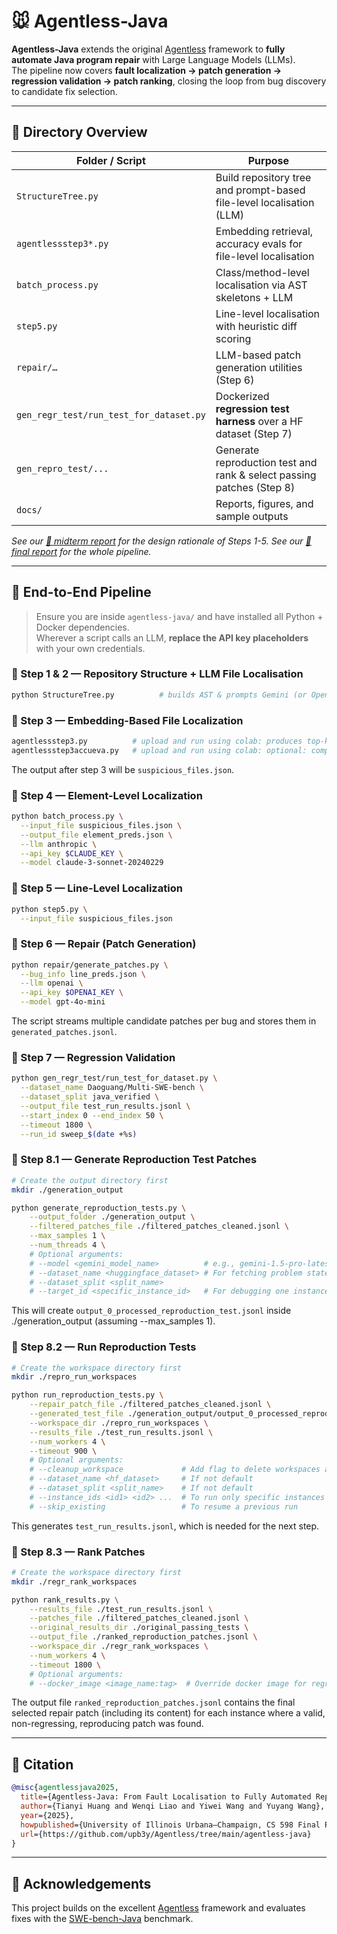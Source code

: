 # 🐭 Agentless-Java

**Agentless-Java** extends the original [Agentless](https://github.com/OpenAutoCoder/Agentless) framework to **fully automate Java program repair** with Large Language Models (LLMs).  
The pipeline now covers **fault localization → patch generation → regression validation → patch ranking**, closing the loop from bug discovery to candidate fix selection.

---

## 📁 Directory Overview

| Folder / Script | Purpose |
|-----------------|---------|
| `StructureTree.py` | Build repository tree and prompt-based file-level localisation (LLM) |
| `agentlessstep3*.py` | Embedding retrieval, accuracy evals for file-level localisation |
| `batch_process.py` | Class/​method-level localisation via AST skeletons + LLM |
| `step5.py` | Line-level localisation with heuristic diff scoring |
| `repair/…` | LLM-based patch generation utilities (Step 6) |
| `gen_regr_test/run_test_for_dataset.py` | Dockerized **regression test harness** over a HF dataset (Step 7) |
| `gen_repro_test/...` | Generate reproduction test and rank & select passing patches (Step 8) |
| `docs/` | Reports, figures, and sample outputs |

*See our [📄 midterm report](agentless-java/Agentless-Java_MidtermReport.pdf) for the design rationale of Steps 1-5.*
*See our [📄 final report](agentless-java/Agentless-Java_FinalReport.pdf) for the whole pipeline.*

---

## 🚀 End-to-End Pipeline

> Ensure you are inside `agentless-java/` and have installed all Python + Docker dependencies.  
> Wherever a script calls an LLM, **replace the API key placeholders** with your own credentials.

### 🔹 Step 1 & 2 — Repository Structure + LLM File Localisation
```bash
python StructureTree.py          # builds AST & prompts Gemini (or OpenAI)
````

### 🔹 Step 3 — Embedding-Based File Localization

```bash
agentlessstep3.py          # upload and run using colab: produces top-k suspicious files
agentlessstep3accueva.py   # upload and run using colab: optional: compute accuracy against GT
```
The output after step 3 will be `suspicious_files.json`.

### 🔹 Step 4 — Element-Level Localization

```bash
python batch_process.py \
  --input_file suspicious_files.json \
  --output_file element_preds.json \
  --llm anthropic \
  --api_key $CLAUDE_KEY \
  --model claude-3-sonnet-20240229
```

### 🔹 Step 5 — Line-Level Localization

```bash
python step5.py \
  --input_file suspicious_files.json

```

### 🔹 Step 6 — **Repair (Patch Generation)**

```bash
python repair/generate_patches.py \
  --bug_info line_preds.json \
  --llm openai \
  --api_key $OPENAI_KEY \
  --model gpt-4o-mini
```

The script streams multiple candidate patches per bug and stores them in
`generated_patches.jsonl`.

### 🔹 Step 7 — **Regression Validation**

```bash
python gen_regr_test/run_test_for_dataset.py \
  --dataset_name Daoguang/Multi-SWE-bench \
  --dataset_split java_verified \
  --output_file test_run_results.jsonl \
  --start_index 0 --end_index 50 \
  --timeout 1800 \
  --run_id sweep_$(date +%s)
```

### 🔹 Step 8.1 — **Generate Reproduction Test Patches**

```bash
# Create the output directory first
mkdir ./generation_output

python generate_reproduction_tests.py \
    --output_folder ./generation_output \
    --filtered_patches_file ./filtered_patches_cleaned.jsonl \
    --max_samples 1 \
    --num_threads 4 \
    # Optional arguments:
    # --model <gemini_model_name>          # e.g., gemini-1.5-pro-latest
    # --dataset_name <huggingface_dataset> # For fetching problem statements
    # --dataset_split <split_name>
    # --target_id <specific_instance_id>   # For debugging one instance
```
This will create `output_0_processed_reproduction_test.jsonl` inside ./generation_output (assuming --max_samples 1).

### 🔹 Step 8.2 — **Run Reproduction Tests**

```bash
# Create the workspace directory first
mkdir ./repro_run_workspaces

python run_reproduction_tests.py \
    --repair_patch_file ./filtered_patches_cleaned.jsonl \
    --generated_test_file ./generation_output/output_0_processed_reproduction_test.jsonl \
    --workspace_dir ./repro_run_workspaces \
    --results_file ./test_run_results.jsonl \
    --num_workers 4 \
    --timeout 900 \
    # Optional arguments:
    # --cleanup_workspace             # Add flag to delete workspaces after runs
    # --dataset_name <hf_dataset>     # If not default
    # --dataset_split <split_name>    # If not default
    # --instance_ids <id1> <id2> ...  # To run only specific instances
    # --skip_existing                 # To resume a previous run
```
This generates `test_run_results.jsonl`, which is needed for the next step.

### 🔹 Step 8.3 — **Rank Patches**

```bash
# Create the workspace directory first
mkdir ./regr_rank_workspaces

python rank_results.py \
    --results_file ./test_run_results.jsonl \
    --patches_file ./filtered_patches_cleaned.jsonl \
    --original_results_dir ./original_passing_tests \
    --output_file ./ranked_reproduction_patches.jsonl \
    --workspace_dir ./regr_rank_workspaces \
    --num_workers 4 \
    --timeout 1800 \
    # Optional arguments:
    # --docker_image <image_name:tag>  # Override docker image for regression tests
```
The output file `ranked_reproduction_patches.jsonl` contains the final selected repair patch (including its content) for each instance where a valid, non-regressing, reproducing patch was found.



---

## 📝 Citation

```bibtex
@misc{agentlessjava2025,
  title={Agentless-Java: From Fault Localisation to Fully Automated Repair in the Java Ecosystem},
  author={Tianyi Huang and Wenqi Liao and Yiwei Wang and Yuyang Wang},
  year={2025},
  howpublished={University of Illinois Urbana–Champaign, CS 598 Final Report},
  url={https://github.com/upb3y/Agentless/tree/main/agentless-java}
}
```

---

## 🙌 Acknowledgements

This project builds on the excellent [Agentless](https://github.com/OpenAutoCoder/Agentless) framework and evaluates fixes with the
[SWE-bench-Java](https://arxiv.org/abs/2408.14354) benchmark.
